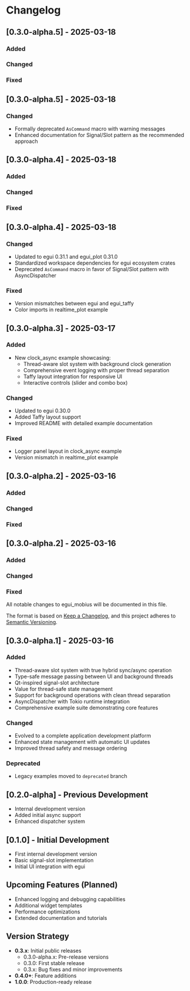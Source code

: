 # Changelog

## [0.3.0-alpha.5] - 2025-03-18

### Added

### Changed

### Fixed

## [0.3.0-alpha.5] - 2025-03-18

### Changed
- Formally deprecated `AsCommand` macro with warning messages
- Enhanced documentation for Signal/Slot pattern as the recommended approach

## [0.3.0-alpha.4] - 2025-03-18

### Added

### Changed

### Fixed

## [0.3.0-alpha.4] - 2025-03-18

### Changed
- Updated to egui 0.31.1 and egui_plot 0.31.0
- Standardized workspace dependencies for egui ecosystem crates
- Deprecated `AsCommand` macro in favor of Signal/Slot pattern with AsyncDispatcher

### Fixed
- Version mismatches between egui and egui_taffy
- Color imports in realtime_plot example

## [0.3.0-alpha.3] - 2025-03-17

### Added
- New clock_async example showcasing:
  - Thread-aware slot system with background clock generation
  - Comprehensive event logging with proper thread separation
  - Taffy layout integration for responsive UI
  - Interactive controls (slider and combo box)

### Changed
- Updated to egui 0.30.0
- Added Taffy layout support
- Improved README with detailed example documentation

### Fixed
- Logger panel layout in clock_async example
- Version mismatch in realtime_plot example

## [0.3.0-alpha.2] - 2025-03-16

### Added

### Changed

### Fixed

## [0.3.0-alpha.2] - 2025-03-16

### Added

### Changed

### Fixed

All notable changes to egui_mobius will be documented in this file.

The format is based on [Keep a Changelog](https://keepachangelog.com/en/1.0.0/),
and this project adheres to [Semantic Versioning](https://semver.org/spec/v2.0.0.html).

## [0.3.0-alpha.1] - 2025-03-16

### Added
- Thread-aware slot system with true hybrid sync/async operation
- Type-safe message passing between UI and background threads
- Qt-inspired signal-slot architecture
- Value<T> for thread-safe state management
- Support for background operations with clean thread separation
- AsyncDispatcher with Tokio runtime integration
- Comprehensive example suite demonstrating core features

### Changed
- Evolved to a complete application development platform
- Enhanced state management with automatic UI updates
- Improved thread safety and message ordering

### Deprecated
- Legacy examples moved to `deprecated` branch

## [0.2.0-alpha] - Previous Development
- Internal development version
- Added initial async support
- Enhanced dispatcher system

## [0.1.0] - Initial Development
- First internal development version
- Basic signal-slot implementation
- Initial UI integration with egui

## Upcoming Features (Planned)
- Enhanced logging and debugging capabilities
- Additional widget templates
- Performance optimizations
- Extended documentation and tutorials

## Version Strategy
- **0.3.x**: Initial public releases
  - 0.3.0-alpha.x: Pre-release versions
  - 0.3.0: First stable release
  - 0.3.x: Bug fixes and minor improvements
- **0.4.0+**: Feature additions
- **1.0.0**: Production-ready release
